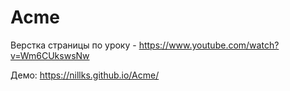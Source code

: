 # Acme

Верстка страницы по уроку - https://www.youtube.com/watch?v=Wm6CUkswsNw

Демо: https://nillks.github.io/Acme/
